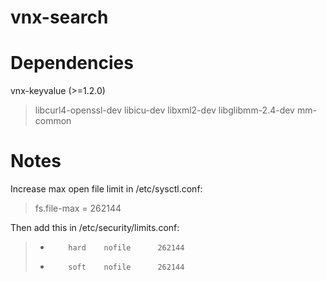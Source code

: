 # vnx-search

# Dependencies
vnx-keyvalue (>=1.2.0)

> libcurl4-openssl-dev libicu-dev libxml2-dev libglibmm-2.4-dev mm-common

# Notes
Increase max open file limit in /etc/sysctl.conf:
> fs.file-max = 262144

Then add this in /etc/security/limits.conf:
> *         hard    nofile      262144
> *         soft    nofile      262144
